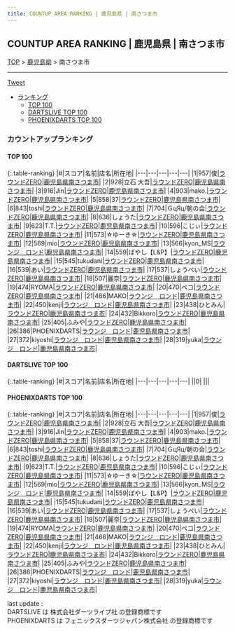 ```yaml
---
title: COUNTUP AREA RANKING | 鹿児島県 | 南さつま市
---
```

## COUNTUP AREA RANKING | 鹿児島県 | 南さつま市

[TOP](/darts/rank/) > [鹿児島県](/darts/rank/鹿児島県/) > 南さつま市

___

<a href="https://twitter.com/share?ref_src=twsrc%5Etfw" data-text="COUNTUP AREA RANKING | 鹿児島県南さつま市" class="twitter-share-button" data-hashtags="DARTSLIVE,PHOENIXDARTS,darts,ダーツ" data-show-count="false">Tweet</a>

* [ランキング](#カウントアップランキング)
    * [TOP 100](#top-100)
    * [DARTSLIVE TOP 100](#dartslive-top-100)
    * [PHOENIXDARTS TOP 100](#phoenixdarts-top-100)

### カウントアップランキング

#### TOP 100



{:.table-ranking}
|#|スコア|名前|店名|所在地|
|---|---|---|---|---|
|1|957|<span class="rank-name-pd">俊</span>|<a href="https://vs.phoenixdarts.com/jp/shop/shopDetailInfo/s_89004?s_seq=89004">ラウンドZERO</a>|<a href="/darts/rank/鹿児島県/南さつま市">鹿児島県南さつま市</a>|
|2|928|<span class="rank-name-pd">立石 大吾</span>|<a href="https://vs.phoenixdarts.com/jp/shop/shopDetailInfo/s_89004?s_seq=89004">ラウンドZERO</a>|<a href="/darts/rank/鹿児島県/南さつま市">鹿児島県南さつま市</a>|
|3|916|<span class="rank-name-pd">Jin</span>|<a href="https://vs.phoenixdarts.com/jp/shop/shopDetailInfo/s_89004?s_seq=89004">ラウンドZERO</a>|<a href="/darts/rank/鹿児島県/南さつま市">鹿児島県南さつま市</a>|
|4|903|<span class="rank-name-pd">mako.</span>|<a href="https://vs.phoenixdarts.com/jp/shop/shopDetailInfo/s_89004?s_seq=89004">ラウンドZERO</a>|<a href="/darts/rank/鹿児島県/南さつま市">鹿児島県南さつま市</a>|
|5|858|<span class="rank-name-pd">37</span>|<a href="https://vs.phoenixdarts.com/jp/shop/shopDetailInfo/s_89004?s_seq=89004">ラウンドZERO</a>|<a href="/darts/rank/鹿児島県/南さつま市">鹿児島県南さつま市</a>|
|6|843|<span class="rank-name-pd">toshi</span>|<a href="https://vs.phoenixdarts.com/jp/shop/shopDetailInfo/s_89004?s_seq=89004">ラウンドZERO</a>|<a href="/darts/rank/鹿児島県/南さつま市">鹿児島県南さつま市</a>|
|7|704|<span class="rank-name-pd">ＧцЯц/朝の会</span>|<a href="https://vs.phoenixdarts.com/jp/shop/shopDetailInfo/s_89004?s_seq=89004">ラウンドZERO</a>|<a href="/darts/rank/鹿児島県/南さつま市">鹿児島県南さつま市</a>|
|8|636|<span class="rank-name-pd">しょうた</span>|<a href="https://vs.phoenixdarts.com/jp/shop/shopDetailInfo/s_89004?s_seq=89004">ラウンドZERO</a>|<a href="/darts/rank/鹿児島県/南さつま市">鹿児島県南さつま市</a>|
|9|623|<span class="rank-name-pd">T.T.</span>|<a href="https://vs.phoenixdarts.com/jp/shop/shopDetailInfo/s_89004?s_seq=89004">ラウンドZERO</a>|<a href="/darts/rank/鹿児島県/南さつま市">鹿児島県南さつま市</a>|
|10|596|<span class="rank-name-pd">こじぃ</span>|<a href="https://vs.phoenixdarts.com/jp/shop/shopDetailInfo/s_89004?s_seq=89004">ラウンドZERO</a>|<a href="/darts/rank/鹿児島県/南さつま市">鹿児島県南さつま市</a>|
|11|573|<span class="rank-name-pd">☆ゆーき☆</span>|<a href="https://vs.phoenixdarts.com/jp/shop/shopDetailInfo/s_89004?s_seq=89004">ラウンドZERO</a>|<a href="/darts/rank/鹿児島県/南さつま市">鹿児島県南さつま市</a>|
|12|569|<span class="rank-name-pd">mio</span>|<a href="https://vs.phoenixdarts.com/jp/shop/shopDetailInfo/s_89004?s_seq=89004">ラウンドZERO</a>|<a href="/darts/rank/鹿児島県/南さつま市">鹿児島県南さつま市</a>|
|13|566|<span class="rank-name-pd">kyon_MS</span>|<a href="https://vs.phoenixdarts.com/jp/shop/shopDetailInfo/s_75620?s_seq=75620">ラウンジ　ロンド</a>|<a href="/darts/rank/鹿児島県/南さつま市">鹿児島県南さつま市</a>|
|14|559|<span class="rank-name-pd">ばやし【L&amp;P】</span>|<a href="https://vs.phoenixdarts.com/jp/shop/shopDetailInfo/s_89004?s_seq=89004">ラウンドZERO</a>|<a href="/darts/rank/鹿児島県/南さつま市">鹿児島県南さつま市</a>|
|15|545|<span class="rank-name-pd">tukudani</span>|<a href="https://vs.phoenixdarts.com/jp/shop/shopDetailInfo/s_89004?s_seq=89004">ラウンドZERO</a>|<a href="/darts/rank/鹿児島県/南さつま市">鹿児島県南さつま市</a>|
|16|539|<span class="rank-name-pd">あい</span>|<a href="https://vs.phoenixdarts.com/jp/shop/shopDetailInfo/s_89004?s_seq=89004">ラウンドZERO</a>|<a href="/darts/rank/鹿児島県/南さつま市">鹿児島県南さつま市</a>|
|17|537|<span class="rank-name-pd">しょうぺい</span>|<a href="https://vs.phoenixdarts.com/jp/shop/shopDetailInfo/s_89004?s_seq=89004">ラウンドZERO</a>|<a href="/darts/rank/鹿児島県/南さつま市">鹿児島県南さつま市</a>|
|18|507|<span class="rank-name-pd">麗奈</span>|<a href="https://vs.phoenixdarts.com/jp/shop/shopDetailInfo/s_89004?s_seq=89004">ラウンドZERO</a>|<a href="/darts/rank/鹿児島県/南さつま市">鹿児島県南さつま市</a>|
|19|474|<span class="rank-name-pd">RYOMA</span>|<a href="https://vs.phoenixdarts.com/jp/shop/shopDetailInfo/s_89004?s_seq=89004">ラウンドZERO</a>|<a href="/darts/rank/鹿児島県/南さつま市">鹿児島県南さつま市</a>|
|20|470|<span class="rank-name-pd">ペコ</span>|<a href="https://vs.phoenixdarts.com/jp/shop/shopDetailInfo/s_89004?s_seq=89004">ラウンドZERO</a>|<a href="/darts/rank/鹿児島県/南さつま市">鹿児島県南さつま市</a>|
|21|466|<span class="rank-name-pd">MAKO</span>|<a href="https://vs.phoenixdarts.com/jp/shop/shopDetailInfo/s_75620?s_seq=75620">ラウンジ　ロンド</a>|<a href="/darts/rank/鹿児島県/南さつま市">鹿児島県南さつま市</a>|
|22|450|<span class="rank-name-pd">kenji</span>|<a href="https://vs.phoenixdarts.com/jp/shop/shopDetailInfo/s_75620?s_seq=75620">ラウンジ　ロンド</a>|<a href="/darts/rank/鹿児島県/南さつま市">鹿児島県南さつま市</a>|
|23|438|<span class="rank-name-pd">ひとみん</span>|<a href="https://vs.phoenixdarts.com/jp/shop/shopDetailInfo/s_89004?s_seq=89004">ラウンドZERO</a>|<a href="/darts/rank/鹿児島県/南さつま市">鹿児島県南さつま市</a>|
|24|432|<span class="rank-name-pd">Bikkoro</span>|<a href="https://vs.phoenixdarts.com/jp/shop/shopDetailInfo/s_89004?s_seq=89004">ラウンドZERO</a>|<a href="/darts/rank/鹿児島県/南さつま市">鹿児島県南さつま市</a>|
|25|405|<span class="rank-name-pd">ふみや</span>|<a href="https://vs.phoenixdarts.com/jp/shop/shopDetailInfo/s_89004?s_seq=89004">ラウンドZERO</a>|<a href="/darts/rank/鹿児島県/南さつま市">鹿児島県南さつま市</a>|
|26|386|<span class="rank-name-pd">PHOENIXDARTS</span>|<a href="https://vs.phoenixdarts.com/jp/shop/shopDetailInfo/s_75620?s_seq=75620">ラウンジ　ロンド</a>|<a href="/darts/rank/鹿児島県/南さつま市">鹿児島県南さつま市</a>|
|27|372|<span class="rank-name-pd">kiyoshi</span>|<a href="https://vs.phoenixdarts.com/jp/shop/shopDetailInfo/s_75620?s_seq=75620">ラウンジ　ロンド</a>|<a href="/darts/rank/鹿児島県/南さつま市">鹿児島県南さつま市</a>|
|28|319|<span class="rank-name-pd">yuka</span>|<a href="https://vs.phoenixdarts.com/jp/shop/shopDetailInfo/s_75620?s_seq=75620">ラウンジ　ロンド</a>|<a href="/darts/rank/鹿児島県/南さつま市">鹿児島県南さつま市</a>|


#### DARTSLIVE TOP 100



{:.table-ranking}
|#|スコア|名前|店名|所在地|
|---|---|---|---|---|
||0|<span class="rank-name-dl"> </span>|<a href=""></a>|<a href="/darts/rank//"></a>|


#### PHOENIXDARTS TOP 100



{:.table-ranking}
|#|スコア|名前|店名|所在地|
|---|---|---|---|---|
|1|957|<span class="rank-name-pd">俊</span>|<a href="https://vs.phoenixdarts.com/jp/shop/shopDetailInfo/s_89004?s_seq=89004">ラウンドZERO</a>|<a href="/darts/rank/鹿児島県/南さつま市">鹿児島県南さつま市</a>|
|2|928|<span class="rank-name-pd">立石 大吾</span>|<a href="https://vs.phoenixdarts.com/jp/shop/shopDetailInfo/s_89004?s_seq=89004">ラウンドZERO</a>|<a href="/darts/rank/鹿児島県/南さつま市">鹿児島県南さつま市</a>|
|3|916|<span class="rank-name-pd">Jin</span>|<a href="https://vs.phoenixdarts.com/jp/shop/shopDetailInfo/s_89004?s_seq=89004">ラウンドZERO</a>|<a href="/darts/rank/鹿児島県/南さつま市">鹿児島県南さつま市</a>|
|4|903|<span class="rank-name-pd">mako.</span>|<a href="https://vs.phoenixdarts.com/jp/shop/shopDetailInfo/s_89004?s_seq=89004">ラウンドZERO</a>|<a href="/darts/rank/鹿児島県/南さつま市">鹿児島県南さつま市</a>|
|5|858|<span class="rank-name-pd">37</span>|<a href="https://vs.phoenixdarts.com/jp/shop/shopDetailInfo/s_89004?s_seq=89004">ラウンドZERO</a>|<a href="/darts/rank/鹿児島県/南さつま市">鹿児島県南さつま市</a>|
|6|843|<span class="rank-name-pd">toshi</span>|<a href="https://vs.phoenixdarts.com/jp/shop/shopDetailInfo/s_89004?s_seq=89004">ラウンドZERO</a>|<a href="/darts/rank/鹿児島県/南さつま市">鹿児島県南さつま市</a>|
|7|704|<span class="rank-name-pd">ＧцЯц/朝の会</span>|<a href="https://vs.phoenixdarts.com/jp/shop/shopDetailInfo/s_89004?s_seq=89004">ラウンドZERO</a>|<a href="/darts/rank/鹿児島県/南さつま市">鹿児島県南さつま市</a>|
|8|636|<span class="rank-name-pd">しょうた</span>|<a href="https://vs.phoenixdarts.com/jp/shop/shopDetailInfo/s_89004?s_seq=89004">ラウンドZERO</a>|<a href="/darts/rank/鹿児島県/南さつま市">鹿児島県南さつま市</a>|
|9|623|<span class="rank-name-pd">T.T.</span>|<a href="https://vs.phoenixdarts.com/jp/shop/shopDetailInfo/s_89004?s_seq=89004">ラウンドZERO</a>|<a href="/darts/rank/鹿児島県/南さつま市">鹿児島県南さつま市</a>|
|10|596|<span class="rank-name-pd">こじぃ</span>|<a href="https://vs.phoenixdarts.com/jp/shop/shopDetailInfo/s_89004?s_seq=89004">ラウンドZERO</a>|<a href="/darts/rank/鹿児島県/南さつま市">鹿児島県南さつま市</a>|
|11|573|<span class="rank-name-pd">☆ゆーき☆</span>|<a href="https://vs.phoenixdarts.com/jp/shop/shopDetailInfo/s_89004?s_seq=89004">ラウンドZERO</a>|<a href="/darts/rank/鹿児島県/南さつま市">鹿児島県南さつま市</a>|
|12|569|<span class="rank-name-pd">mio</span>|<a href="https://vs.phoenixdarts.com/jp/shop/shopDetailInfo/s_89004?s_seq=89004">ラウンドZERO</a>|<a href="/darts/rank/鹿児島県/南さつま市">鹿児島県南さつま市</a>|
|13|566|<span class="rank-name-pd">kyon_MS</span>|<a href="https://vs.phoenixdarts.com/jp/shop/shopDetailInfo/s_75620?s_seq=75620">ラウンジ　ロンド</a>|<a href="/darts/rank/鹿児島県/南さつま市">鹿児島県南さつま市</a>|
|14|559|<span class="rank-name-pd">ばやし【L&amp;P】</span>|<a href="https://vs.phoenixdarts.com/jp/shop/shopDetailInfo/s_89004?s_seq=89004">ラウンドZERO</a>|<a href="/darts/rank/鹿児島県/南さつま市">鹿児島県南さつま市</a>|
|15|545|<span class="rank-name-pd">tukudani</span>|<a href="https://vs.phoenixdarts.com/jp/shop/shopDetailInfo/s_89004?s_seq=89004">ラウンドZERO</a>|<a href="/darts/rank/鹿児島県/南さつま市">鹿児島県南さつま市</a>|
|16|539|<span class="rank-name-pd">あい</span>|<a href="https://vs.phoenixdarts.com/jp/shop/shopDetailInfo/s_89004?s_seq=89004">ラウンドZERO</a>|<a href="/darts/rank/鹿児島県/南さつま市">鹿児島県南さつま市</a>|
|17|537|<span class="rank-name-pd">しょうぺい</span>|<a href="https://vs.phoenixdarts.com/jp/shop/shopDetailInfo/s_89004?s_seq=89004">ラウンドZERO</a>|<a href="/darts/rank/鹿児島県/南さつま市">鹿児島県南さつま市</a>|
|18|507|<span class="rank-name-pd">麗奈</span>|<a href="https://vs.phoenixdarts.com/jp/shop/shopDetailInfo/s_89004?s_seq=89004">ラウンドZERO</a>|<a href="/darts/rank/鹿児島県/南さつま市">鹿児島県南さつま市</a>|
|19|474|<span class="rank-name-pd">RYOMA</span>|<a href="https://vs.phoenixdarts.com/jp/shop/shopDetailInfo/s_89004?s_seq=89004">ラウンドZERO</a>|<a href="/darts/rank/鹿児島県/南さつま市">鹿児島県南さつま市</a>|
|20|470|<span class="rank-name-pd">ペコ</span>|<a href="https://vs.phoenixdarts.com/jp/shop/shopDetailInfo/s_89004?s_seq=89004">ラウンドZERO</a>|<a href="/darts/rank/鹿児島県/南さつま市">鹿児島県南さつま市</a>|
|21|466|<span class="rank-name-pd">MAKO</span>|<a href="https://vs.phoenixdarts.com/jp/shop/shopDetailInfo/s_75620?s_seq=75620">ラウンジ　ロンド</a>|<a href="/darts/rank/鹿児島県/南さつま市">鹿児島県南さつま市</a>|
|22|450|<span class="rank-name-pd">kenji</span>|<a href="https://vs.phoenixdarts.com/jp/shop/shopDetailInfo/s_75620?s_seq=75620">ラウンジ　ロンド</a>|<a href="/darts/rank/鹿児島県/南さつま市">鹿児島県南さつま市</a>|
|23|438|<span class="rank-name-pd">ひとみん</span>|<a href="https://vs.phoenixdarts.com/jp/shop/shopDetailInfo/s_89004?s_seq=89004">ラウンドZERO</a>|<a href="/darts/rank/鹿児島県/南さつま市">鹿児島県南さつま市</a>|
|24|432|<span class="rank-name-pd">Bikkoro</span>|<a href="https://vs.phoenixdarts.com/jp/shop/shopDetailInfo/s_89004?s_seq=89004">ラウンドZERO</a>|<a href="/darts/rank/鹿児島県/南さつま市">鹿児島県南さつま市</a>|
|25|405|<span class="rank-name-pd">ふみや</span>|<a href="https://vs.phoenixdarts.com/jp/shop/shopDetailInfo/s_89004?s_seq=89004">ラウンドZERO</a>|<a href="/darts/rank/鹿児島県/南さつま市">鹿児島県南さつま市</a>|
|26|386|<span class="rank-name-pd">PHOENIXDARTS</span>|<a href="https://vs.phoenixdarts.com/jp/shop/shopDetailInfo/s_75620?s_seq=75620">ラウンジ　ロンド</a>|<a href="/darts/rank/鹿児島県/南さつま市">鹿児島県南さつま市</a>|
|27|372|<span class="rank-name-pd">kiyoshi</span>|<a href="https://vs.phoenixdarts.com/jp/shop/shopDetailInfo/s_75620?s_seq=75620">ラウンジ　ロンド</a>|<a href="/darts/rank/鹿児島県/南さつま市">鹿児島県南さつま市</a>|
|28|319|<span class="rank-name-pd">yuka</span>|<a href="https://vs.phoenixdarts.com/jp/shop/shopDetailInfo/s_75620?s_seq=75620">ラウンジ　ロンド</a>|<a href="/darts/rank/鹿児島県/南さつま市">鹿児島県南さつま市</a>|


<div class="footer border-top border-gray-light mt-5 pt-3 text-right text-gray">
    last update : <span style="font-weight: italic" id="foot_last_modified"></span><br />
    DARTSLIVE は 株式会社ダーツライブ社 の登録商標です<br />
    PHOENIXDARTS は フェニックスダーツジャパン株式会社 の登録商標です<br />
</div>

<script src="https://cdnjs.cloudflare.com/ajax/libs/jquery.tablesorter/2.31.3/js/jquery.tablesorter.min.js" integrity="sha512-qzgd5cYSZcosqpzpn7zF2ZId8f/8CHmFKZ8j7mU4OUXTNRd5g+ZHBPsgKEwoqxCtdQvExE5LprwwPAgoicguNg==" crossorigin="anonymous" referrerpolicy="no-referrer"></script>
<link rel="stylesheet" href="https://cdnjs.cloudflare.com/ajax/libs/jquery.tablesorter/2.31.3/css/theme.default.min.css" integrity="sha512-wghhOJkjQX0Lh3NSWvNKeZ0ZpNn+SPVXX1Qyc9OCaogADktxrBiBdKGDoqVUOyhStvMBmJQ8ZdMHiR3wuEq8+w==" crossorigin="anonymous" referrerpolicy="no-referrer" />
<script>
$(function() {
    $(".table-ranking").tablesorter({sortList:[[0, 0]]});
    $("#foot_last_modified").text(formatDate(new Date(document.lastModified), 'yyyy-MM-dd HH:mm:ss'));
});
</script>

<script async src="https://platform.twitter.com/widgets.js" charset="utf-8"></script>